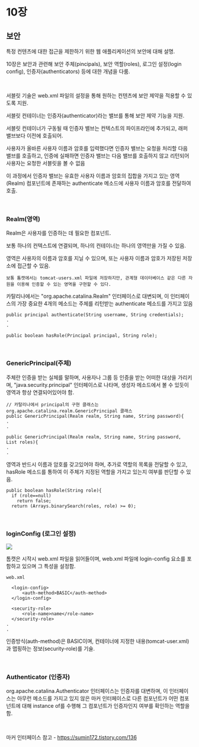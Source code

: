 # 10장

## 보안

특정 컨텐츠에 대한 접근을 제한하기 위한 웹 애플리케이션의 보안에 대해 설명.

10장은 보안과 관련해 보안 주체(pincipals), 보안 역할(roles), 로그인 설정(login config), 인증자(authenticators) 등에 대한 개념을 다룸.

<br>

서블릿 기술은 web.xml 파일의 설정을 통해 원하는 컨텐츠에 보안 제약을 적용할 수 있도록 지원.

서블릿 컨테이너는 인증자(authenticator)라는 밸브를 통해 보안 제약 기능을 지원.

서블릿 컨테이너가 구동될 때 인증자 밸브는 컨텍스트의 파이프라인에 추가되고, 래퍼 밸브보다 이전에 호출되어.

사용자가 올바른 사용자 이름과 암호를 입력했다면 인증자 밸브는 요청을 처리할 다음 밸브를 호출하고, 인증에 실패하면 인증자 밸브는 다음 밸브를 호출하지 않고 리턴되어 사용자는 요청한 서블릿을 볼 수 없음

이 과정에서 인증자 밸브는 유효한 사용자 이름과 암호의 집합을 가지고 있는 영역(Realm) 컴포넌트에 존재하는 authenticate 메소드에 사용자 이름과 암호를 전달하여 호출.

<br>

### Realm(영역)

Realm은 사용자를 인증하는 데 필요한 컴포넌트. 

보통 하나의 컨텍스트에 연결되며, 하나의 컨테이너는 하나의 영역만을 가질 수 있음.

영역은 사용자의 이름과 암호를 지닐 수 있으며, 또는 사용자 이름과 암호가 저장된 저장소에 접근할 수 있음.

~~~
보통 톰캣에서는 tomcat-users.xml 파일에 저장하지만, 관계형 데이터베이스 같은 다른 자원을 이용해 인증할 수 있는 영역을 구현할 수 있다.
~~~

카탈리나에서는 "org.apache.catalina.Realm" 인터페이스로 대변되며, 이 인터페이스의 가장 중요한 4개의 메소드는 주체를 리턴받는 authenticate 메소드를 가지고 있음

~~~
public principal authenticate(String username, String credentials);
.
.

public boolean hasRole(Principal principal, String role);
~~~

<br>

### GenericPrincipal(주체)

주체란 인증을 받는 실체를 말하며, 사용자나 그룹 등 인증을 받는 어떠한 대상을 가리키며, "java.security.principal" 인터페이스로 나타며, 생성자 메소드에서 볼 수 있듯이 영역과 항상 연결되어있어야 함.

~~~
// 카탈리나에서 principal의 구현 클래스는 org.apache.catalina.realm.GenericPrincipal 클래스
public GenericPrincipal(Realm realm, String name, String password){
.
.

public GenericPrincipal(Realm realm, String name, String password, List roles){
.
.
~~~

영역과 반드시 이름과 암호를 갖고있어야 하며, 추가로 역할의 목록을 전달할 수 있고, hasRole 메소드를 통하여 이 주체가 지정된 역할을 가지고 있는지 여부를 판단할 수 있음.
~~~
public boolean hasRole(String role){
  if (role==null)
    return false;
  return (Arrays.binarySearch(roles, role) >= 0);
~~~

<br>

### loginConfig (로그인 설정)

![](https://github.com/Soobinnn/How-Tomcat-Works-Study/blob/master/src/YuJaeGuk/Chap10/LoginConfig.png)

톰캣은 시작시 web.xml 파일을 읽어들이며, web.xml 파일에 login-config 요소를 포함하고 있으며 그 특성을 설정함.

~~~
web.xml

  <login-config>
      <auth-method>BASIC</auth-method>
  </login-config>
  
  <security-role>
      <role-name>name</role-name>
  </security-role>
.
.
~~~

인증방식(auth-method)은 BASIC이며, 컨테이너에 지정한 내용(tomcat-user.xml)과 맵핑하는 정보(security-role)를 기술.

<br>

### Authenticator (인증자)

org.apache.catalina.Authenticator 인터페이스는 인증자를 대변하며, 이 인터페이스는 아무런 메소드를 가지고 있지 않은 마커 인터페이스로 다른 컴포넌트가 어떤 컴포넌트에 대해 instance of를 수행해 그 컴포넌트가 인증자인지 여부를 확인하는 역할을 함.

<br>

마커 인터페이스 참고 - https://sumin172.tistory.com/136
